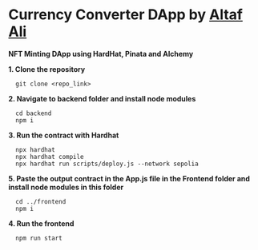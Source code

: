 # Currency Converter DApp by <a href="https://www.linkedin.com/in/altaf-dev/"> Altaf Ali</a>

**NFT Minting DApp using HardHat, Pinata and Alchemy**

**1. Clone the repository**

      git clone <repo_link>

**2. Navigate to backend folder and install node modules**

      cd backend
      npm i

**3. Run the contract with Hardhat**

      npx hardhat
      npx hardhat compile
      npx hardhat run scripts/deploy.js --network sepolia

**5. Paste the output contract in the App.js file in the Frontend folder and install node modules in this folder**

      cd ../frontend
      npm i

**4. Run the frontend**

      npm run start

>
